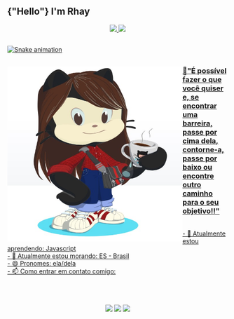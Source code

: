 
## {"Hello"} I'm Rhay


  
<div align="center">
  <a href="https://github.com/rhaycf">
  <img height="150em" src="https://github-readme-stats.vercel.app/api?username=rhaycf&show_icons=true&theme=highcontrast&include_all_commits=true&count_private=true"/>
  <img height="150em" src="https://github-readme-stats.vercel.app/api/top-langs/?username=rhaycf&layout=compact&langs_count=7&theme=highcontrast"/>
</div>
  
##
  
<div>

  ![Snake animation](https://github.com/rhaycf/rhaycf/blob/output/github-contribution-grid-snake.svg)

</div>
  
##
  
<div>
  <img src="rhay.jpg" align="left" height="400" width="400">
</div>
                                                                           
  

### 🧠"É possível fazer o que você quiser e, se encontrar uma barreira, passe por cima dela, contorne-a, passe por baixo ou encontre outro caminho para o seu objetivo!!"

<br>
  
<div>
  - 🌱 Atualmente estou aprendendo: Javascript<br>
  - 📍  Atualmente estou morando: ES - Brasil<br>
  - 😄 Pronomes: ela/dela<br>
  - 📫 Como entrar em contato comigo: 
</div>
  
<br><br>
  
<div align="center">
  <a href="https://twitter.com/FabresRhayane" target="_blank"><img src="https://img.shields.io/badge/Twitter-1DA1F2?style=for-the-badge&logo=twitter&logoColor=white" target="_blank"></a>
  <a href = "mailto:rhayanefabres@gmail.com"><img src="https://img.shields.io/badge/Gmail-D14836?style=for-the-badge&logo=gmail&logoColor=white" target="_blank"></a>
  <a href="https://www.linkedin.com/in/fabres-rhayane/" target="_blank"><img src="https://img.shields.io/badge/-LinkedIn-%230077B5?style=for-the-badge&logo=linkedin&logoColor=white" target="_blank"></a> 
</div>
